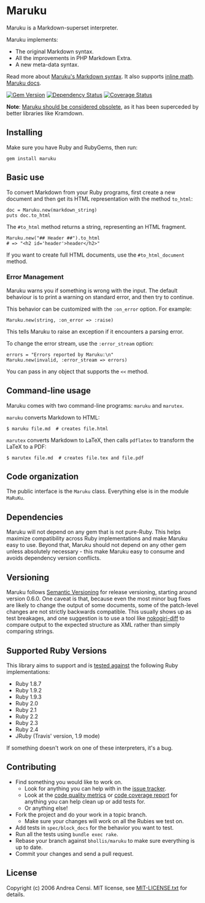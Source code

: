 # Maruku

Maruku is a Markdown-superset interpreter.

Maruku implements:

* The original Markdown syntax.
* All the improvements in PHP Markdown Extra.
* A new meta-data syntax.

Read more about [Maruku's Markdown syntax](https://github.com/bhollis/maruku/blob/master/docs/markdown_syntax.md). It also supports [inline math](https://github.com/bhollis/maruku/blob/master/docs/math.md). [Maruku docs](http://rdoc.info/github/bhollis/maruku/master/).

[![Gem Version](https://fury-badge.herokuapp.com/rb/maruku.png)](http://badge.fury.io/rb/maruku)
[![Dependency Status](https://gemnasium.com/bhollis/maruku.png)](https://gemnasium.com/bhollis/maruku)
[![Coverage Status](https://coveralls.io/repos/bhollis/maruku/badge.png)](https://coveralls.io/r/bhollis/maruku)

**Note**: [Maruku should be considered obsolete](http://benhollis.net/blog/2013/10/20/maruku-is-obsolete/), as it has been superceded by better libraries like Kramdown.

## Installing

Make sure you have Ruby and RubyGems, then run:

    gem install maruku

## Basic use

To convert Markdown from your Ruby programs, first create a new document and then get
its HTML representation with the method `to_html`:

    doc = Maruku.new(markdown_string)
    puts doc.to_html

The `#to_html` method returns a string,
representing an HTML fragment.

    Maruku.new("## Header ##").to_html
    # => "<h2 id='header'>header</h2>"

If you want to create full HTML documents, use the `#to_html_document` method.

### Error Management

Maruku warns you if something is wrong with the input.
The default behaviour is to print a warning on standard error,
and then try to continue.

This behavior can be customized with the `:on_error` option.
For example:

    Maruku.new(string, :on_error => :raise)

This tells Maruku to raise an exception
if it encounters a parsing error.

To change the error stream, use the `:error_stream` option:

    errors = "Errors reported by Maruku:\n"
    Maruku.new(invalid, :error_stream => errors)

You can pass in any object that supports the `<<` method.

## Command-line usage

Maruku comes with two command-line programs: `maruku` and `marutex`.

`maruku` converts Markdown to HTML:

    $ maruku file.md  # creates file.html

`marutex` converts Markdown to LaTeX,
then calls `pdflatex` to transform the LaTeX to a PDF:

    $ marutex file.md  # creates file.tex and file.pdf

## Code organization

The public interface is the `Maruku` class.
Everything else is in the module `MaRuKu`.

## Dependencies

Maruku will not depend on any gem that is not pure-Ruby. This helps maximize compatibility across Ruby implementations and make Maruku easy to use. Beyond that, Maruku should not depend on any other gem unless absolutely necessary - this make Maruku easy to consume and avoids dependency version conflicts.

## Versioning

Maruku follows [Semantic Versioning](http://semver.org/) for release versioning, starting around version 0.6.0. One caveat is that, because even the most minor bug fixes are likely to change the output of some documents, some of the patch-level changes are not strictly backwards compatible. This usually shows up as test breakages, and one suggestion is to use a tool like [nokogiri-diff](https://github.com/postmodern/nokogiri-diff) to compare output to the expected structure as XML rather than simply comparing strings.

## Supported Ruby Versions

This library aims to support and is [tested against][travis] the following Ruby
implementations:

* Ruby 1.8.7
* Ruby 1.9.2
* Ruby 1.9.3
* Ruby 2.0
* Ruby 2.1
* Ruby 2.2
* Ruby 2.3
* Ruby 2.4
* JRuby (Travis' version, 1.9 mode)

If something doesn't work on one of these interpreters, it's a bug.

## Contributing

* Find something you would like to work on.
  * Look for anything you can help with in the [issue tracker](https://github.com/bhollis/maruku/issues).
  * Look at the [code quality metrics](https://codeclimate.com/github/bhollis/maruku) or [code coverage report](https://coveralls.io/r/bhollis/maruku) for anything you can help clean up or add tests for.
  * Or anything else!
* Fork the project and do your work in a topic branch.
  * Make sure your changes will work on all the Rubies we test on.
* Add tests in `spec/block_docs` for the behavior you want to test.
* Run all the tests using `bundle exec rake`.
* Rebase your branch against `bhollis/maruku` to make sure everything is up to date.
* Commit your changes and send a pull request.

## License

Copyright (c) 2006 Andrea Censi. MIT license, see [MIT-LICENSE.txt] for details.

[MIT-LICENSE.txt]: https://github.com/bhollis/maruku/blob/master/MIT-LICENSE.txt
[travis]: http://travis-ci.org/bhollis/maruku
